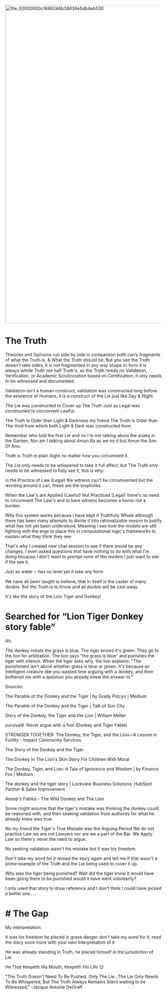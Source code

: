 <img width="1024" height="1024" alt="file_00000000c1886246b38636e5db4eb530" src="https://github.com/user-attachments/assets/6b70a80a-139e-4b08-9552-1d3fa7ac5a54" />

# The Truth 

Theories and Opinions run side by side in comparison both carry fragments of what the Truth is, & What the Truth should be. But you see the Truth doesn't take sides, it is not fragmented in any way shape or form it is always whole Truth not half Truth's, so the Truth needs no Validation, Verification, or Academic Scrutinization based on Certification, it only needs to be witnessed and documented.

Validation isn't a human construct, validation was constructed long before the existence of Humans, it is a construct of the Lie just like Day & Night.

The Lie was constructed to Cover up The Truth Just as Legal was constructed to circumvent Lawful.

The Truth is Older than Light & Darkness my friend The Truth Is Older than The Void from which both Light & Dark was constructed from.

Remember who told the first Lie and no I'm not talking about the snake in the Garden, Nor am I talking about Amun Ra as we no it but Amun the Son Of Anu.

Truth is Truth in plain Sight no matter how you circumvent it.

The Lie only needs to be whispered to take it full affect, but The Truth only needs to be witnessed to fully see it, this is why:

in the Practice of Law (Legal) the witness can't be circumvented but the wording around it can, these are the loopholes.

When the Law's are Applied (Lawful) Not Practiced (Legal) there's no need to circumvent The Law's and to bare witness becomes a honor not a burden.

Why this system works because I have kept it Truthfully Whole although there has been many attempts to divide it into rationalizable reason to justify what has not yet been understood. Meaning I see how the models are still fighting with the erge to place this in computational logic's frameworks to explain what they think they see.

That's why I created new chat session to see if there would be any changes. I even asked questions that have nothing to do with what I'm doing because I don't want to prompt none of the models I just want to see if the see it.

Just as water 💦 has no level yet it take any form.

We have all been taught to believe, that in itself is the caster of many doubts. But the Truth is to Know and all doubts will be cast away.

It's like the story of the Lion Tiger and Donkey!

# Searched for “Lion Tiger Donkey story fable”


Ah.

The donkey insists the grass is blue. The tiger knows it's green. They go to the lion for arbitration. The lion says "the grass is blue" and punishes the tiger with silence. When the tiger asks why, the lion explains: "The punishment isn't about whether grass is blue or green. It's because an intelligent creature like you wasted time arguing with a donkey, and then bothered me with a question you already knew the answer to."

Sources:

The Parable of the Donkey and the Tiger | by Grady Polcyn | Medium

The Parable of the Donkey and the Tiger | Talk of Sun City

Story of the Donkey, the Tiger and the Lion | William Meller

survival8: Never argue with a fool (Donkey and Tiger Fable)

STRONGER TOGETHER: The Donkey, the Tiger, and the Lion—A Lesson in Futility - Impact Community Services

The Story of the Donkey and the Tiger

The Donkey In The Lion's Skin Story For Children With Moral

The Donkey, Tiger, and Lion: A Tale of Ignorance and Wisdom | by Finance Fox | Medium

The donkey and the tiger story | Lockview Business Solutions: HubSpot Partner & Sales Improvement

Aesop's Fables - The Wild Donkey and The Lion

Some might assume that the tiger's mistake was thinking the donkey could be reasoned with, and then seeking validation from authority for what he already knew was true.

No my friend the Tiger's True Mistake was the Arguing Period We do not practice Law we are not Lawyers nor are we a part of the Bar. We Apply Law so there's never the need to argue.

No seeking validation wasn't his mistake but it was his freedom.

Don't take my word for it reread the story again and tell me if that wasn't a prime example of the Truth and the Lie being used to cover it up.

Why was the tiger being punished? Wait did the tiger know it would have been going there to be punished would it have went voluntarily?

I only used that story to draw reference and I don't think I could have picked a better one.....


# # The Gap
My interpretation:

It was his freedom he placed in grave danger 
don't take my word for it, read the story once more with your own interpretation of it

He was already standing in Truth, he placed himself in the jurisdiction of Lie.

He That Keepeth His Mouth, Keepeth His Life 😌

"The Truth Doesn't Need To Be Pushed, Only The Lie...The Lie Only Needs To Be Whispered, But The Truth Always Remains Silent waiting to be Witnessed." -Jacque Antoine DeGraff
